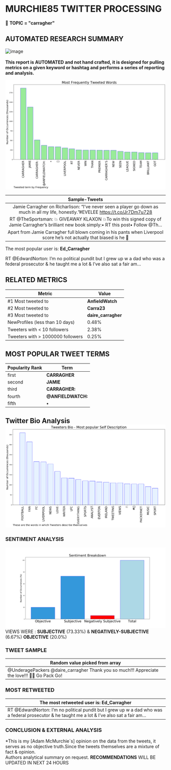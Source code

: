 # MURCHIE85 TWITTER PROCESSING 
&#x1F34E; **TOPIC = "carragher"**

## AUTOMATED RESEARCH SUMMARY

![image](https://marketingplatform.google.com/about/static/images/gmp/analytics-smb-benefit.jpg)
<br></br>
<b> This report is AUTOMATED and not hand crafted, it is designed for pulling metrics on a given keyword or hashtag and performs a series of reporting and analysis.</b>



![image](TWEETS.png)



|                **Sample-Tweets**        |
| :-------------: |
| Jamie Carragher on Richarlison: “I’ve never seen a player go down as much in all my life, honestly.”#EVELEE https://t.co/Jr7Dm7u728 |
| RT @TheSportsman: 💥 GIVEAWAY KLAXON 💥To win this signed copy of Jamie Carragher’s brilliant new book simply:• RT this post• Follow @Th… |
| Apart from Jamie Carragher full blown coming in his pants when Liverpool score he’s not actually that biased is he 🤥 |

The most popular user is: **Ed_Carragher**
<div class="alert alert-block alert-danger"> RT @EdwardNorton: I’m no political pundit but I grew up w a dad who was a federal prosecutor &amp; he taught me a lot &amp; I’ve also sat a fair am…</div>

## RELATED METRICS<br>
| Metric | Value |
| ------------- | ------------- |
| #1 Most tweeted to  | **AnfieldWatch** |
| #2 Most tweeted to  | **Carra23** |
| #3 Most tweeted to  | **daire_carragher** |
| NewProfiles (less than 10 days) | 0.48%  |
| Tweeters with < 10 followers  | 2.38%|
| Tweeters with > 1000000 followers  | 0.25%  |



## MOST POPULAR TWEET TERMS 


| Popularity Rank  | Term |
| ------------- | ------------- |
| first  | **CARRAGHER**  |
| second  | **JAMIE**  |
| third  | **CARRAGHER:** |
| fourth  | **@ANFIELDWATCH:**  |
| fifth  | **•**  |


## Twitter Bio Analysis![image](BIO.png)
### SENTIMENT ANALYSIS
![image](sentiment.png)
VIEWS WERE : **SUBJECTIVE**  (73.33%) & **NEGATIVELY-SUBJECTIVE** (6.67%) **OBJECTIVE** (20.0%)

### TWEET SAMPLE 
| Random value picked from array |
| ------------- |
|@UnderagePackers @daire_carragher Thank you so much!!! Appreciate the love!!! 🧀🧀 Go Pack Go! |

### MOST RETWEETED 

| The most retweeted user is: **Ed_Carragher**  |
| ------------- |
| RT @EdwardNorton: I’m no political pundit but I grew up w a dad who was a federal prosecutor &amp; he taught me a lot &amp; I’ve also sat a fair am… |

### CONCLUSION & EXTERNAL ANALYSIS

*This is my [Adam McMurchie`s] opinion on the data from the tweets, it serves as no objective truth.Since the tweets themselves are a mixture of fact & opinion.<br>
Authors analytical summary on request.
**RECOMMENDATIONS** WILL BE UPDATED IN NEXT  24 HOURS <br>